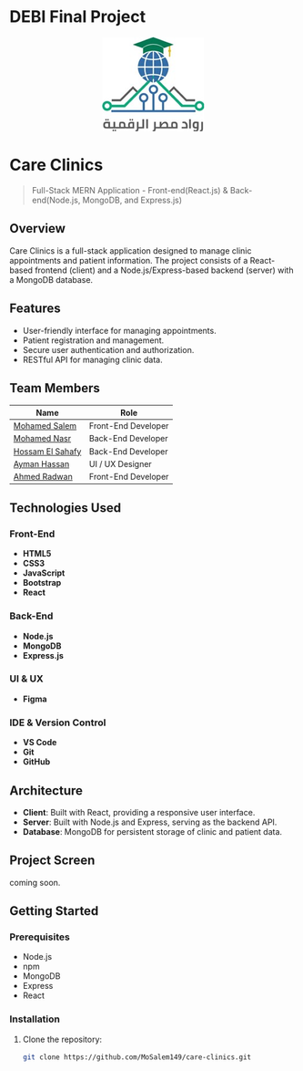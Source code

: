 # DEBI Final Project

<div align="center">
  <img src="./README-Assets/DEBI-Img.jpg" alt="DEBI Logo" />
</div>

# Care Clinics

> Full-Stack MERN Application - Front-end(React.js) & Back-end(Node.js, MongoDB, and Express.js)

## Overview

Care Clinics is a full-stack application designed to manage clinic appointments and patient information. The project consists of a React-based frontend (client) and a Node.js/Express-based backend (server) with a MongoDB database.

## Features

- User-friendly interface for managing appointments.
- Patient registration and management.
- Secure user authentication and authorization.
- RESTful API for managing clinic data.

## Team Members

| Name                                                          | Role                |
| ------------------------------------------------------------- | ------------------- |
| [Mohamed Salem](linkedin.com/in/mohamed-salem149)             | Front-End Developer |
| [Mohamed Nasr](linkedin.com/in/monasr12)                      | Back-End Developer  |
| [Hossam El Sahafy](linkedin.com/in/hossam-elsahafy-4b8648248) | Back-End Developer  |
| [Ayman Hassan](linkedin.com/in/ayman-hassan-8296a71a1)        | UI / UX Designer    |
| [Ahmed Radwan](linkedin.com/in/ahmed-radwan-83590b1ba)        | Front-End Developer |

## Technologies Used

### Front-End

- **HTML5**
- **CSS3**
- **JavaScript**
- **Bootstrap**
- **React**

### Back-End

- **Node.js**
- **MongoDB**
- **Express.js**

### UI & UX

- **Figma**

### IDE & Version Control

- **VS Code**
- **Git**
- **GitHub**

## Architecture

- **Client**: Built with React, providing a responsive user interface.
- **Server**: Built with Node.js and Express, serving as the backend API.
- **Database**: MongoDB for persistent storage of clinic and patient data.

## Project Screen

coming soon.

## Getting Started

### Prerequisites

- Node.js
- npm
- MongoDB
- Express
- React

### Installation

1. Clone the repository:
   ```bash
   git clone https://github.com/MoSalem149/care-clinics.git
   ```
